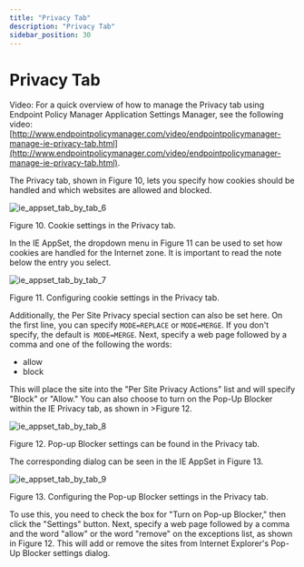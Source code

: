 ```yaml
---
title: "Privacy Tab"
description: "Privacy Tab"
sidebar_position: 30
---
```


# Privacy Tab

Video: For a quick overview of how to manage the Privacy tab using Endpoint Policy Manager
Application Settings Manager, see the following video:
[http://www.endpointpolicymanager.com/video/endpointpolicymanager-manage-ie-privacy-tab.html](http://www.endpointpolicymanager.com/video/endpointpolicymanager-manage-ie-privacy-tab.html).

The Privacy tab, shown in Figure 10, lets you specify how cookies should be handled and which
websites are allowed and blocked.

![ie_appset_tab_by_tab_6](/images/endpointpolicymanager/applicationsettings/preconfigured/internetexplorer/tab/ie_appset_tab_by_tab_6.webp)

Figure 10. Cookie settings in the Privacy tab.

In the IE AppSet, the dropdown menu in Figure 11 can be used to set how cookies are handled for the
Internet zone. It is important to read the note below the entry you select.

![ie_appset_tab_by_tab_7](/images/endpointpolicymanager/applicationsettings/preconfigured/internetexplorer/tab/ie_appset_tab_by_tab_7.webp)

Figure 11. Configuring cookie settings in the Privacy tab.

Additionally, the Per Site Privacy special section can also be set here. On the first line, you can
specify `MODE=REPLACE` or `MODE=MERGE`. If you don't specify, the default is` MODE=MERGE`. Next,
specify a web page followed by a comma and one of the following the words:

- allow
- block

This will place the site into the "Per Site Privacy Actions" list and will specify "Block" or
"Allow." You can also choose to turn on the Pop-Up Blocker within the IE Privacy tab, as shown
in >Figure 12.

![ie_appset_tab_by_tab_8](/images/endpointpolicymanager/applicationsettings/preconfigured/internetexplorer/tab/ie_appset_tab_by_tab_8.webp)

Figure 12. Pop-up Blocker settings can be found in the Privacy tab.

The corresponding dialog can be seen in the IE AppSet in Figure 13.

![ie_appset_tab_by_tab_9](/images/endpointpolicymanager/applicationsettings/preconfigured/internetexplorer/tab/ie_appset_tab_by_tab_9.webp)

Figure 13. Configuring the Pop-up Blocker settings in the Privacy tab.

To use this, you need to check the box for "Turn on Pop-up Blocker," then click the "Settings"
button. Next, specify a web page followed by a comma and the word "allow" or the word "remove" on
the exceptions list, as shown in Figure 12. This will add or remove the sites from Internet
Explorer's Pop-Up Blocker settings dialog.
